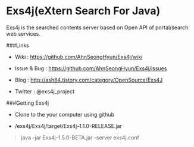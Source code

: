 # Exs4j(eXtern Search For Java)
Exs4j is the searched contents server based on Open API of portal/search web services. 

###Links
- Wiki : https://github.com/AhnSeongHyun/Exs4j/wiki

- Issue & Bug : https://github.com/AhnSeongHyun/Exs4j/issues

- Blog : http://ash84.tistory.com/category/OpenSource/Exs4J 

- Twitter : @exs4j_project 

###Getting Exs4j

- Clone to the your computer using github

- /exs4j/Exs4j/target/Exs4j-1.1.0-RELEASE.jar
 
>java -jar Exs4j-1.5.0-BETA.jar -server exs4j.conf
 
 
 
